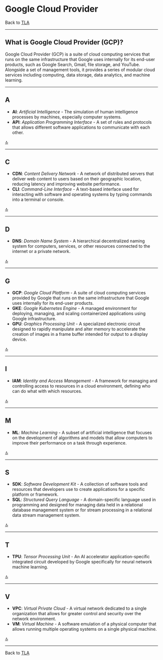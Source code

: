 # Google Cloud Provider

Back to [TLA](../README.md)

---

## What is Google Cloud Provider (GCP)?

Google Cloud Provider (GCP) is a suite of cloud computing services that runs on the same infrastructure that Google uses internally for its end-user products, such as Google Search, Gmail, file storage, and YouTube. Alongside a set of management tools, it provides a series of modular cloud services including computing, data storage, data analytics, and machine learning.

---

## A

- **AI**: _Artificial Intelligence_ - The simulation of human intelligence processes by machines, especially computer systems.
- **API**: _Application Programming Interface_ - A set of rules and protocols that allows different software applications to communicate with each other.

[🔝](#google-cloud-provider)

---

## C

- **CDN**: _Content Delivery Network_ - A network of distributed servers that deliver web content to users based on their geographic location, reducing latency and improving website performance.
- **CLI**: _Command-Line Interface_ - A text-based interface used for interacting with software and operating systems by typing commands into a terminal or console.

[🔝](#google-cloud-provider)

---

## D

- **DNS**: _Domain Name System_ - A hierarchical decentralized naming system for computers, services, or other resources connected to the internet or a private network.

[🔝](#google-cloud-provider)

---

## G

- **GCP**: _Google Cloud Platform_ - A suite of cloud computing services provided by Google that runs on the same infrastructure that Google uses internally for its end-user products.
- **GKE**: _Google Kubernetes Engine_ - A managed environment for deploying, managing, and scaling containerized applications using Google infrastructure.
- **GPU**: _Graphics Processing Unit_ - A specialized electronic circuit designed to rapidly manipulate and alter memory to accelerate the creation of images in a frame buffer intended for output to a display device.

[🔝](#google-cloud-provider)

---

## I

- **IAM**: _Identity and Access Management_ - A framework for managing and controlling access to resources in a cloud environment, defining who can do what with which resources.

[🔝](#google-cloud-provider)

---

## M

- **ML**: _Machine Learning_ - A subset of artificial intelligence that focuses on the development of algorithms and models that allow computers to improve their performance on a task through experience.

[🔝](#google-cloud-provider)

---

## S

- **SDK**: _Software Development Kit_ - A collection of software tools and resources that developers use to create applications for a specific platform or framework.
- **SQL**: _Structured Query Language_ - A domain-specific language used in programming and designed for managing data held in a relational database management system or for stream processing in a relational data stream management system.

[🔝](#google-cloud-provider)

---

## T

- **TPU**: _Tensor Processing Unit_ - An AI accelerator application-specific integrated circuit developed by Google specifically for neural network machine learning.

[🔝](#google-cloud-provider)

---

## V

- **VPC**: _Virtual Private Cloud_ - A virtual network dedicated to a single organization that allows for greater control and security over the network environment.
- **VM**: _Virtual Machine_ - A software emulation of a physical computer that allows running multiple operating systems on a single physical machine.

[🔝](#google-cloud-provider)

---

Back to [TLA](../README.md)
